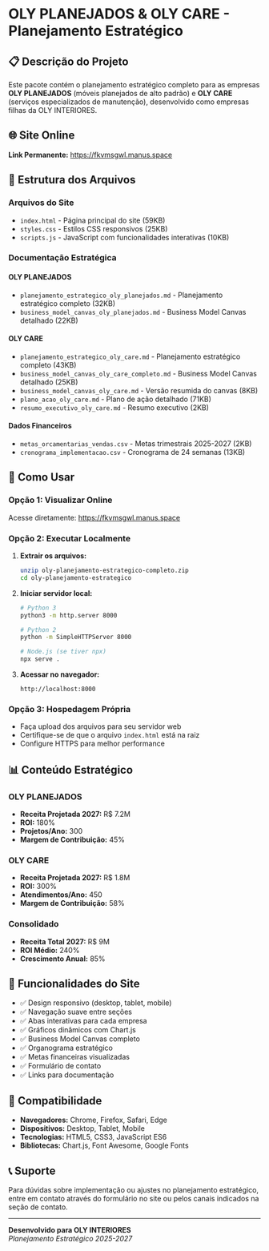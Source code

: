 # OLY PLANEJADOS & OLY CARE - Planejamento Estratégico

## 📋 Descrição do Projeto

Este pacote contém o planejamento estratégico completo para as empresas **OLY PLANEJADOS** (móveis planejados de alto padrão) e **OLY CARE** (serviços especializados de manutenção), desenvolvido como empresas filhas da OLY INTERIORES.

## 🌐 Site Online

**Link Permanente:** https://fkvmsgwl.manus.space

## 📁 Estrutura dos Arquivos

### Arquivos do Site
- `index.html` - Página principal do site (59KB)
- `styles.css` - Estilos CSS responsivos (25KB)
- `scripts.js` - JavaScript com funcionalidades interativas (10KB)

### Documentação Estratégica

#### OLY PLANEJADOS
- `planejamento_estrategico_oly_planejados.md` - Planejamento estratégico completo (32KB)
- `business_model_canvas_oly_planejados.md` - Business Model Canvas detalhado (22KB)

#### OLY CARE
- `planejamento_estrategico_oly_care.md` - Planejamento estratégico completo (43KB)
- `business_model_canvas_oly_care_completo.md` - Business Model Canvas detalhado (25KB)
- `business_model_canvas_oly_care.md` - Versão resumida do canvas (8KB)
- `plano_acao_oly_care.md` - Plano de ação detalhado (71KB)
- `resumo_executivo_oly_care.md` - Resumo executivo (2KB)

#### Dados Financeiros
- `metas_orcamentarias_vendas.csv` - Metas trimestrais 2025-2027 (2KB)
- `cronograma_implementacao.csv` - Cronograma de 24 semanas (13KB)

## 🚀 Como Usar

### Opção 1: Visualizar Online
Acesse diretamente: https://fkvmsgwl.manus.space

### Opção 2: Executar Localmente

1. **Extrair os arquivos:**
   ```bash
   unzip oly-planejamento-estrategico-completo.zip
   cd oly-planejamento-estrategico
   ```

2. **Iniciar servidor local:**
   ```bash
   # Python 3
   python3 -m http.server 8000
   
   # Python 2
   python -m SimpleHTTPServer 8000
   
   # Node.js (se tiver npx)
   npx serve .
   ```

3. **Acessar no navegador:**
   ```
   http://localhost:8000
   ```

### Opção 3: Hospedagem Própria
- Faça upload dos arquivos para seu servidor web
- Certifique-se de que o arquivo `index.html` está na raiz
- Configure HTTPS para melhor performance

## 📊 Conteúdo Estratégico

### OLY PLANEJADOS
- **Receita Projetada 2027:** R$ 7.2M
- **ROI:** 180%
- **Projetos/Ano:** 300
- **Margem de Contribuição:** 45%

### OLY CARE
- **Receita Projetada 2027:** R$ 1.8M
- **ROI:** 300%
- **Atendimentos/Ano:** 450
- **Margem de Contribuição:** 58%

### Consolidado
- **Receita Total 2027:** R$ 9M
- **ROI Médio:** 240%
- **Crescimento Anual:** 85%

## 🎯 Funcionalidades do Site

- ✅ Design responsivo (desktop, tablet, mobile)
- ✅ Navegação suave entre seções
- ✅ Abas interativas para cada empresa
- ✅ Gráficos dinâmicos com Chart.js
- ✅ Business Model Canvas completo
- ✅ Organograma estratégico
- ✅ Metas financeiras visualizadas
- ✅ Formulário de contato
- ✅ Links para documentação

## 📱 Compatibilidade

- **Navegadores:** Chrome, Firefox, Safari, Edge
- **Dispositivos:** Desktop, Tablet, Mobile
- **Tecnologias:** HTML5, CSS3, JavaScript ES6
- **Bibliotecas:** Chart.js, Font Awesome, Google Fonts

## 📞 Suporte

Para dúvidas sobre implementação ou ajustes no planejamento estratégico, entre em contato através do formulário no site ou pelos canais indicados na seção de contato.

---

**Desenvolvido para OLY INTERIORES**  
*Planejamento Estratégico 2025-2027*

